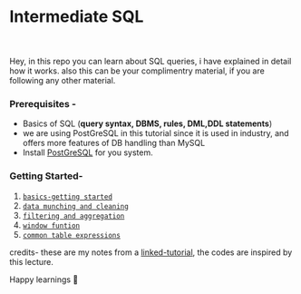 # Intermediate SQL
<br></br>
Hey, in this repo you can learn about SQL queries, i have explained in detail how it works. also this can be your complimentry material, if you are following any other material.

### Prerequisites - 
- Basics of SQL (**query syntax, DBMS, rules, DML,DDL statements**)
- we are using PostGreSQL in this tutorial since it is used in industry, and offers more features of DB handling than MySQL
- Install [PostGreSQL](https://www.enterprisedb.com/downloads/postgres-postgresql-downloads) for you system.

### Getting Started- 
1. [`basics-getting started`](https://github.com/shyamgupta196/SQL/tree/main/basics-getting%20started)
2. [`data munching and cleaning`](https://github.com/shyamgupta196/SQL/tree/main/data%20munching%20and%20cleaning)
3. [`filtering and aggregation`](https://github.com/shyamgupta196/SQL/tree/main/filtering%20and%20aggregation)
4. [`window funtion`](https://github.com/shyamgupta196/SQL/tree/main/window%20function)
5. [`common table expressions`](https://github.com/shyamgupta196/SQL/tree/main/common%20table%20expressions)


credits- these are my notes from a [linked-tutorial](https://www.linkedin.com/learning/intermediate-sql-for-data-scientists), the codes are inspired by this lecture. 

Happy learnings 💛
